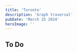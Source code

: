 ```yaml
---
title: 'Toronto'
description: 'Graph traversal'
pubDate: 'March 25 2024'
heroImage: ''
---
```


## To Do